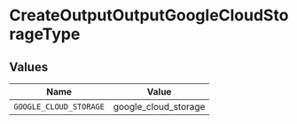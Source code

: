 # CreateOutputOutputGoogleCloudStorageType


## Values

| Name                   | Value                  |
| ---------------------- | ---------------------- |
| `GOOGLE_CLOUD_STORAGE` | google_cloud_storage   |